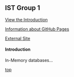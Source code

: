 ## IST Group 1

[View the Introduction](#introduction)

[Information about GitHub Pages](#github-pages-info)

[External Site](https://damapak.github.io/emergent_database_tech/main.md)


#### Introduction
In-Memory databases...

[top](#ist-group-1)


